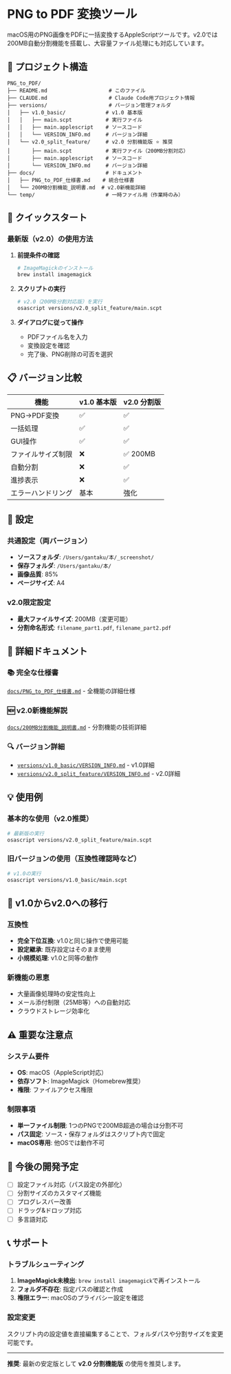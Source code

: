 # PNG to PDF 変換ツール

macOS用のPNG画像をPDFに一括変換するAppleScriptツールです。v2.0では200MB自動分割機能を搭載し、大容量ファイル処理にも対応しています。

## 📁 プロジェクト構造

```
PNG_to_PDF/
├── README.md                    # このファイル
├── CLAUDE.md                    # Claude Code用プロジェクト情報
├── versions/                    # バージョン管理フォルダ
│   ├── v1.0_basic/             # v1.0 基本版
│   │   ├── main.scpt           # 実行ファイル
│   │   ├── main.applescript    # ソースコード
│   │   └── VERSION_INFO.md     # バージョン詳細
│   └── v2.0_split_feature/     # v2.0 分割機能版 ⭐ 推奨
│       ├── main.scpt           # 実行ファイル（200MB分割対応）
│       ├── main.applescript    # ソースコード
│       └── VERSION_INFO.md     # バージョン詳細
├── docs/                       # ドキュメント
│   ├── PNG_to_PDF_仕様書.md    # 統合仕様書
│   └── 200MB分割機能_説明書.md  # v2.0新機能詳細
└── temp/                       # 一時ファイル用（作業時のみ）
```

## 🚀 クイックスタート

### 最新版（v2.0）の使用方法

1. **前提条件の確認**
   ```bash
   # ImageMagickのインストール
   brew install imagemagick
   ```

2. **スクリプトの実行**
   ```bash
   # v2.0（200MB分割対応版）を実行
   osascript versions/v2.0_split_feature/main.scpt
   ```

3. **ダイアログに従って操作**
   - PDFファイル名を入力
   - 変換設定を確認
   - 完了後、PNG削除の可否を選択

## 📋 バージョン比較

| 機能 | v1.0 基本版 | v2.0 分割版 |
|------|-------------|-------------|
| PNG→PDF変換 | ✅ | ✅ |
| 一括処理 | ✅ | ✅ |
| GUI操作 | ✅ | ✅ |
| ファイルサイズ制限 | ❌ | ✅ 200MB |
| 自動分割 | ❌ | ✅ |
| 進捗表示 | ❌ | ✅ |
| エラーハンドリング | 基本 | 強化 |

## 🔧 設定

### 共通設定（両バージョン）
- **ソースフォルダ**: `/Users/gantaku/本/_screenshot/`
- **保存フォルダ**: `/Users/gantaku/本/`
- **画像品質**: 85%
- **ページサイズ**: A4

### v2.0限定設定
- **最大ファイルサイズ**: 200MB（変更可能）
- **分割命名形式**: `filename_part1.pdf`, `filename_part2.pdf`

## 📖 詳細ドキュメント

### 📚 完全な仕様書
[`docs/PNG_to_PDF_仕様書.md`](docs/PNG_to_PDF_仕様書.md) - 全機能の詳細仕様

### 🆕 v2.0新機能解説
[`docs/200MB分割機能_説明書.md`](docs/200MB分割機能_説明書.md) - 分割機能の技術詳細

### 🔍 バージョン詳細
- [`versions/v1.0_basic/VERSION_INFO.md`](versions/v1.0_basic/VERSION_INFO.md) - v1.0詳細
- [`versions/v2.0_split_feature/VERSION_INFO.md`](versions/v2.0_split_feature/VERSION_INFO.md) - v2.0詳細

## 💡 使用例

### 基本的な使用（v2.0推奨）
```bash
# 最新版の実行
osascript versions/v2.0_split_feature/main.scpt
```

### 旧バージョンの使用（互換性確認時など）
```bash
# v1.0の実行
osascript versions/v1.0_basic/main.scpt
```

## 🔄 v1.0からv2.0への移行

### 互換性
- **完全下位互換**: v1.0と同じ操作で使用可能
- **設定継承**: 既存設定はそのまま使用
- **小規模処理**: v1.0と同等の動作

### 新機能の恩恵
- 大量画像処理時の安定性向上
- メール添付制限（25MB等）への自動対応
- クラウドストレージ効率化

## ⚠️ 重要な注意点

### システム要件
- **OS**: macOS（AppleScript対応）
- **依存ソフト**: ImageMagick（Homebrew推奨）
- **権限**: ファイルアクセス権限

### 制限事項
- **単一ファイル制限**: 1つのPNGで200MB超過の場合は分割不可
- **パス固定**: ソース・保存フォルダはスクリプト内で固定
- **macOS専用**: 他OSでは動作不可

## 🔮 今後の開発予定

- [ ] 設定ファイル対応（パス設定の外部化）
- [ ] 分割サイズのカスタマイズ機能
- [ ] プログレスバー改善
- [ ] ドラッグ&ドロップ対応
- [ ] 多言語対応

## 📞 サポート

### トラブルシューティング
1. **ImageMagick未検出**: `brew install imagemagick`で再インストール
2. **フォルダ不存在**: 指定パスの確認と作成
3. **権限エラー**: macOSのプライバシー設定を確認

### 設定変更
スクリプト内の設定値を直接編集することで、フォルダパスや分割サイズを変更可能です。

---

**推奨**: 最新の安定版として **v2.0 分割機能版** の使用を推奨します。